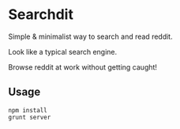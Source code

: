 # Searchdit
Simple & minimalist way to search and read reddit.

Look like a typical search engine.

Browse reddit at work without getting caught!
## Usage 
    npm install
    grunt server
